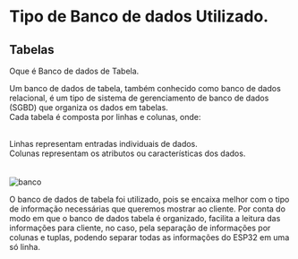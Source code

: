 # Tipo de Banco de dados Utilizado.
## Tabelas
<p> Oque é Banco de dados de Tabela.</p>
Um banco de dados de tabela, também conhecido como banco de dados relacional, é um tipo de sistema de gerenciamento de banco de dados (SGBD) que organiza os dados em tabelas. 
<br>Cada tabela é composta por linhas e colunas, onde:<br>

<br>Linhas representam entradas individuais de dados.<br>
Colunas representam os atributos ou características dos dados.<br>
<br><br>
![banco](https://github.com/user-attachments/assets/9c266ef8-3a72-46fb-802f-b38e1b57f8ca)

O banco de dados de tabela foi utilizado, pois se encaixa melhor com o tipo de informação necessárias que queremos mostrar ao cliente.
Por conta do modo em que o banco de dados tabela é organizado, facilita a leitura das informações para cliente, no caso, pela separação de informações por colunas e tuplas, podendo separar todas as informações do ESP32 em uma só linha.

